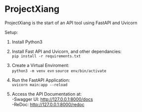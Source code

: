 # ProjectXiang
ProjectXiang is the start of an API tool using FastAPI and Uvicorn


Setup:

1. Install Python3

2. Install Fast API and Uvicorn, and other dependancies:    
```pip install -r requirements.txt```

3. Create a Virtual Enviroment:    
```python3 -m venv evn```
```source env/bin/activate```

4. Run the FastAPI Application:    
```uvicorn main:app --reload```

5. Access the API Documentation at:    
-Swagger UI: http://127.0.0.1:8000/docs    
-ReDoc: http://127.0.0.1:8000/redoc
